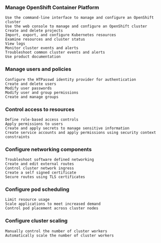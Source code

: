 ### Manage OpenShift Container Platform

    Use the command-line interface to manage and configure an OpenShift cluster
    Use the web console to manage and configure an OpenShift cluster
    Create and delete projects
    Import, export, and configure Kubernetes resources
    Examine resources and cluster status
    View logs
    Monitor cluster events and alerts
    Troubleshoot common cluster events and alerts
    Use product documentation

### Manage users and policies

    Configure the HTPasswd identity provider for authentication
    Create and delete users
    Modify user passwords
    Modify user and group permissions
    Create and manage groups

### Control access to resources

    Define role-based access controls
    Apply permissions to users
    Create and apply secrets to manage sensitive information
    Create service accounts and apply permissions using security context constraints

### Configure networking components

    Troubleshoot software defined networking
    Create and edit external routes
    Control cluster network ingress
    Create a self signed certificate
    Secure routes using TLS certificates

### Configure pod scheduling

    Limit resource usage
    Scale applications to meet increased demand
    Control pod placement across cluster nodes

### Configure cluster scaling

    Manually control the number of cluster workers
    Automatically scale the number of cluster workers
